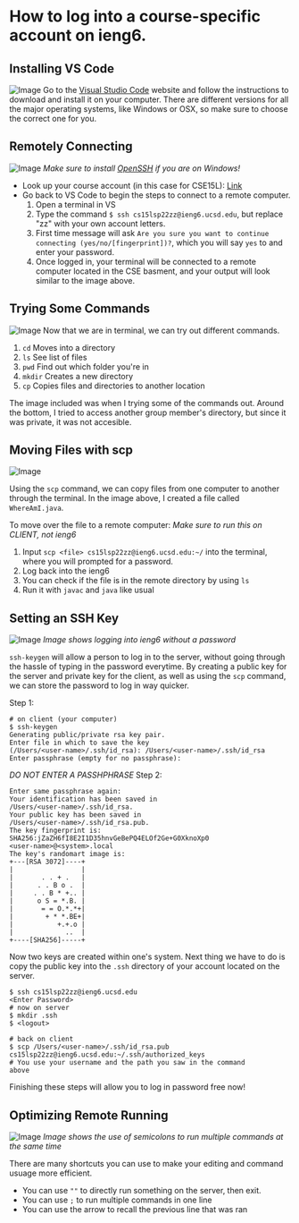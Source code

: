 # How to log into a course-specific account on ieng6. 

## Installing VS Code
![Image](sc1.png)
Go to the [Visual Studio Code](https://code.visualstudio.com/) website and follow the instructions to download and install it on your computer. There are different versions for all the major operating systems, like Windows or OSX, so make sure to choose the correct one for you.  

## Remotely Connecting
![Image](sc2.png)
*Make sure to install [OpenSSH](https://docs.microsoft.com/en-us/windows-server/administration/openssh/openssh_install_firstuse) if you are on Windows!*

* Look up your course account (in this case for CSE15L): [Link](https://sdacs.ucsd.edu/~icc/index.php)
* Go back to VS Code to begin the steps to connect to a remote computer.
  1. Open a terminal in VS
  2. Type the command `$ ssh cs15lsp22zz@ieng6.ucsd.edu`, but replace "zz" with your own account letters.
  3. First time message will ask `Are you sure you want to continue connecting (yes/no/[fingerprint])?`, which you    will say `yes` to and enter your password. 
  4. Once logged in, your terminal will be connected to a remote computer located in the CSE basment, and your output will look similar to the image above.
  
## Trying Some Commands
![Image](sc4.png) 
Now that we are in terminal, we can try out different commands. 
1. `cd` Moves into a directory
2. `ls` See list of files
3. `pwd` Find out which folder you're in
4. `mkdir` Creates a new directory
5. `cp` Copies files and directories to another location

The image included was when I trying some of the commands out. Around the bottom, I tried to access another group member's directory, but since it was private, it was not accesible. 

## Moving Files with **scp**
![Image](sc5.png)

Using the `scp` command, we can copy files from one computer to another through the terminal. In the image above, I created a file called `WhereAmI.java`.

To move over the file to a remote computer:
*Make sure to run this on CLIENT, not ieng6*
1. Input `scp <file> cs15lsp22zz@ieng6.ucsd.edu:~/` into the terminal, where you will prompted for a password.
2. Log back into the ieng6
3. You can check if the file is in the remote directory by using `ls` 
4. Run it with `javac` and `java` like usual

## Setting an SSH Key
![Image](sc6.png)
*Image shows logging into ieng6 without a password*

`ssh-keygen` will allow a person to log in to the server, without going through the hassle of typing in the password everytime. By creating a public key for the server and private key for the client, as well as using the `scp` command, we can store the password to log in way quicker.

Step 1:
```
# on client (your computer)
$ ssh-keygen
Generating public/private rsa key pair.
Enter file in which to save the key
(/Users/<user-name>/.ssh/id_rsa): /Users/<user-name>/.ssh/id_rsa
Enter passphrase (empty for no passphrase):
```

*DO NOT ENTER A PASSHPHRASE*
Step 2:
```
Enter same passphrase again:
Your identification has been saved in
/Users/<user-name>/.ssh/id_rsa.
Your public key has been saved in
/Users/<user-name>/.ssh/id_rsa.pub.
The key fingerprint is:
SHA256:jZaZH6fI8E2I1D35hnvGeBePQ4ELOf2Ge+G0XknoXp0
<user-name>@<system>.local
The key's randomart image is:
+---[RSA 3072]----+
|                 |
|       . . + .   |
|      . . B o .  |
|     . . B * +.. |
|      o S = *.B. |
|       = = O.*.*+|
|        + * *.BE+|
|           +.+.o |
|             ..  |
+----[SHA256]-----+
```
Now two keys are created within one's system. Next thing we have to do is copy the public key into the `.ssh` directory of your account located on the server.
```
$ ssh cs15lsp22zz@ieng6.ucsd.edu
<Enter Password>
# now on server
$ mkdir .ssh
$ <logout>

# back on client
$ scp /Users/<user-name>/.ssh/id_rsa.pub
cs15lsp22zz@ieng6.ucsd.edu:~/.ssh/authorized_keys
# You use your username and the path you saw in the command
above
```
Finishing these steps will allow you to log in password free now!

## Optimizing Remote Running
![Image](sc7.png)
*Image shows the use of semicolons to run multiple commands at the same time*

There are many shortcuts you can use to make your editing and command usuage more efficient. 
* You can use `""` to directly run something on the server, then exit.
* You can use `;` to run multiple commands in one line
* You can use the arrow to recall the previous line that was ran

